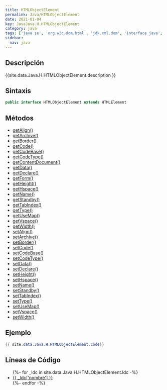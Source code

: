```yaml
---
title: HTMLObjectElement
permalink: Java/HTMLObjectElement
date: 2021-01-04
key: JavaJava.H.HTMLObjectElement
category: java
tags: ['java se', 'org.w3c.dom.html', 'jdk.xml.dom', 'interface java', 'Java 1.4', 'DOM Level 2']
sidebar: 
  nav: java
---
```


## Descripción
{{site.data.Java.H.HTMLObjectElement.description }}

## Sintaxis
~~~java
public interface HTMLObjectElement extends HTMLElement
~~~

## Métodos
* [getAlign()](/Java/HTMLObjectElement/getAlign)
* [getArchive()](/Java/HTMLObjectElement/getArchive)
* [getBorder()](/Java/HTMLObjectElement/getBorder)
* [getCode()](/Java/HTMLObjectElement/getCode)
* [getCodeBase()](/Java/HTMLObjectElement/getCodeBase)
* [getCodeType()](/Java/HTMLObjectElement/getCodeType)
* [getContentDocument()](/Java/HTMLObjectElement/getContentDocument)
* [getData()](/Java/HTMLObjectElement/getData)
* [getDeclare()](/Java/HTMLObjectElement/getDeclare)
* [getForm()](/Java/HTMLObjectElement/getForm)
* [getHeight()](/Java/HTMLObjectElement/getHeight)
* [getHspace()](/Java/HTMLObjectElement/getHspace)
* [getName()](/Java/HTMLObjectElement/getName)
* [getStandby()](/Java/HTMLObjectElement/getStandby)
* [getTabIndex()](/Java/HTMLObjectElement/getTabIndex)
* [getType()](/Java/HTMLObjectElement/getType)
* [getUseMap()](/Java/HTMLObjectElement/getUseMap)
* [getVspace()](/Java/HTMLObjectElement/getVspace)
* [getWidth()](/Java/HTMLObjectElement/getWidth)
* [setAlign()](/Java/HTMLObjectElement/setAlign)
* [setArchive()](/Java/HTMLObjectElement/setArchive)
* [setBorder()](/Java/HTMLObjectElement/setBorder)
* [setCode()](/Java/HTMLObjectElement/setCode)
* [setCodeBase()](/Java/HTMLObjectElement/setCodeBase)
* [setCodeType()](/Java/HTMLObjectElement/setCodeType)
* [setData()](/Java/HTMLObjectElement/setData)
* [setDeclare()](/Java/HTMLObjectElement/setDeclare)
* [setHeight()](/Java/HTMLObjectElement/setHeight)
* [setHspace()](/Java/HTMLObjectElement/setHspace)
* [setName()](/Java/HTMLObjectElement/setName)
* [setStandby()](/Java/HTMLObjectElement/setStandby)
* [setTabIndex()](/Java/HTMLObjectElement/setTabIndex)
* [setType()](/Java/HTMLObjectElement/setType)
* [setUseMap()](/Java/HTMLObjectElement/setUseMap)
* [setVspace()](/Java/HTMLObjectElement/setVspace)
* [setWidth()](/Java/HTMLObjectElement/setWidth)

## Ejemplo
~~~java
{{ site.data.Java.H.HTMLObjectElement.code}}
~~~

## Líneas de Código
<ul>
{%- for _ldc in site.data.Java.H.HTMLObjectElement.ldc -%}
   <li>
       <a href="{{_ldc['url'] }}">{{ _ldc['nombre'] }}</a>
   </li>
{%- endfor -%}
</ul>
